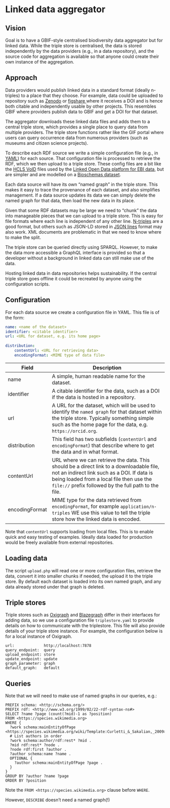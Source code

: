 # Linked data aggregator

## Vision
Goal is to have a GBIF-style centralised biodiversity data aggregator but for linked data. While the triple store is centralised, the data is stored independently by the data providers (e.g., in a data repository), and the source code for aggregation is available so that anyone could create their own instance of the aggregation.

## Approach

Data providers would publish linked data in a standard format (ideally n-triples) to a place that they choose. For example, data could be uploaded to repository such as [Zenodo](https://zenodo.org) or [figshare ](https://figshare.com) where it receives a DOI and is hence both citable and independently usable by other projects. This resembles GBIF where providers publish data to GBIF and get a DOI for that dataset.

The aggregator downloads these linked data files and adds them to a central triple store, which provides a single place to query data from multiple providers. The triple store functions rather like the GIF portal where users can query occurrence data from numerous providers (such as museums and citizen science projects).

To describe each RDF source we write a simple configuration file (e.g., in [YAML](https://yaml.org)) for each source. That configuration file is processed to retrieve the RDF, which we then upload to a triple store. These config files are a bit like the [HCLS VoID](https://www.w3.org/TR/hcls-dataset/) files used by the [Linked Open Data platform for EBI data](https://www.ebi.ac.uk/rdf/), but are simpler and are modelled on a [Bioschemas dataset](https://bioschemas.org/profiles/Dataset).

Each data source will have its own “named graph” in the triple store. This makes it easy to trace the provenance of each dataset, and also simplifies management. If a data source updates its data we can simply delete the named graph for that data, then load the new data in its place.

Given that some RDF datasets may be large we need to “chunk” the data into manageable pieces that we can upload to a triple store. This is easy for file formats where each line is independent of any other line. [N-triples](https://en.wikipedia.org/wiki/N-Triples) are a good format, but others such as JSON-LD stored in [JSON lines](https://jsonlines.org) format may also work. XML documents are problematic in that we need to know where to make the split.

The triple store can be queried directly using SPARQL. However, to make the data more accessible a GraphQL interface is provided so that a developer without a background in linked data can still make use of the data.

Hosting linked data in data repositories helps sustainability. If the central triple store goes offline it could be recreated by anyone using the configuration scripts.

## Configuration

For each data source we create a configuration file in YAML. This file is of the form:

```yaml
name: <name of the dataset>
identifier: <citable identifier>
url: <URL for dataset, e.g. its home page>
    
distribution:
    contentUrl: <URL for retrieving data>
    encodingFormat: <MIME type of data file>
```

Field | Description
--- | ---
name | A simple, human readable name for the dataset.
identifier | A citable identifier for the data, such as a DOI if the data is hosted in a repository. 
url | A URL for the dataset, which will be used to identify the `named graph` for that dataset within the triple store. Typically something simple such as the home page for the data, e.g. `https://orcid.org`. 
distribution | This field has two subfields (`contentUrl` and `encodingFormat`) that describe where to get the data and in what format.
contentUrl | URL where we can retrieve the data. This should be a direct link to a downloadable file, not an indirect link such as a DOI. If data is being loaded from a local file then use the `file://` prefix followed by the full path to the file. 
encodingFormat | MIME type for the data retrieved from `encodingFormat`, for example `application/n-triples` WE use this value to tell the triple store how the linked data is encoded.

Note that `contentUrl` supports loading from local files. This is to enable quick and easy testing of examples. Ideally data loaded for production would be freely available from external repositories.

## Loading data

The script `upload.php` will read one or more configuration files, retrieve the data, convert it into smaller chunks if needed, the upload it to the triple store. By default each dataset is loaded into its own named graph, and any data already stored under that graph is deleted.

## Triple stores

Triple stores such as [Oxigraph](https://crates.io/crates/oxigraph_server) and [Blazegraph](https://blazegraph.com) differ in their interfaces for adding data, so we use a configuration file `triplestore.yaml` to provide details on how to communicate with the triplestore. This file will also provide details of your triple store instance. For example, the configuration below is for a local instance of Oxigraph.

```
url:             http://localhost:7878
query_endpoint:  query
upload_endpoint: store
update_endpoint: update
graph_parameter: graph
default_graph:   default
```

## Queries

Note that we will need to make use of named graphs in our queries, e.g.:

```
PREFIX schema: <http://schema.org/>
PREFIX rdf: <http://www.w3.org/1999/02/22-rdf-syntax-ns#>
SELECT ?name ?page (count(?mid)-1 as ?position)  
FROM <https://species.wikimedia.org>
WHERE { 
  ?work schema:mainEntityOfPage <https://species.wikimedia.org/wiki/Template:Curletti_&_Sakalian,_2009>. 
  # List authors in order  
  ?work schema:author/rdf:rest* ?mid .
  ?mid rdf:rest* ?node .
  ?node rdf:first ?author .
  ?author schema:name ?name .
  OPTIONAL {
  	?author schema:mainEntityOfPage ?page .
  }
}
GROUP BY ?author ?name ?page
ORDER BY ?position
```

Note the `FROM <https://species.wikimedia.org>` clause before `WHERE`.

However, `DESCRIBE` doesn’t need a named graph(!)

